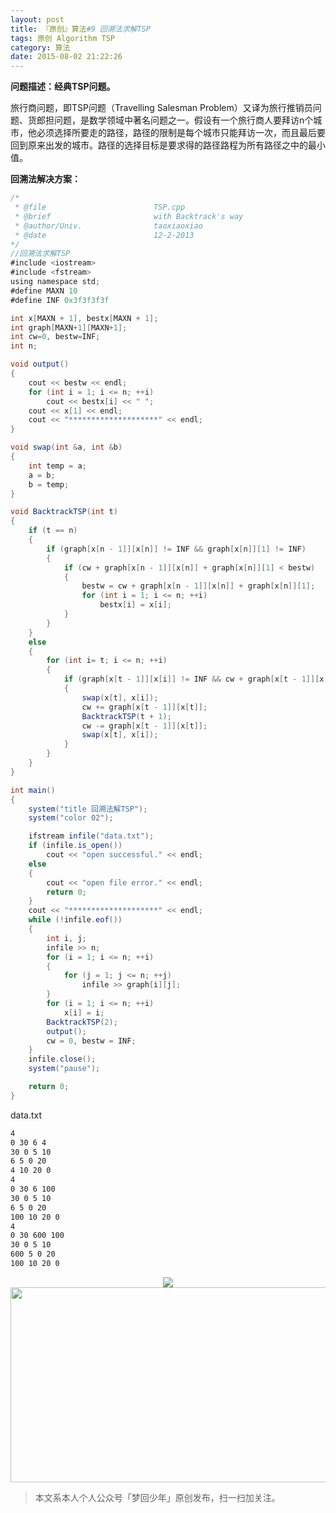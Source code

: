 ```yaml
---
layout: post
title: 『原创』算法#9 回溯法求解TSP
tags: 原创 Algorithm TSP
category: 算法
date: 2015-08-02 21:22:26
---
```


**问题描述：经典TSP问题。**

旅行商问题，即TSP问题（Travelling Salesman Problem）又译为旅行推销员问题、货郎担问题，是数学领域中著名问题之一。假设有一个旅行商人要拜访n个城市，他必须选择所要走的路径，路径的限制是每个城市只能拜访一次，而且最后要回到原来出发的城市。路径的选择目标是要求得的路径路程为所有路径之中的最小值。

**回溯法解决方案：**

```java
/*
 * @file						TSP.cpp
 * @brief						with Backtrack's way
 * @author/Univ.				taoxiaoxiao
 * @date						12-2-2013
*/
//回溯法求解TSP
#include <iostream>
#include <fstream>
using namespace std;
#define MAXN 10
#define INF 0x3f3f3f3f

int x[MAXN + 1], bestx[MAXN + 1];
int graph[MAXN+1][MAXN+1];
int cw=0, bestw=INF;
int n;

void output()
{
	cout << bestw << endl;
	for (int i = 1; i <= n; ++i)
		cout << bestx[i] << " ";
	cout << x[1] << endl;
	cout << "********************" << endl;
}

void swap(int &a, int &b)
{
	int temp = a;
	a = b;
	b = temp;
}

void BacktrackTSP(int t)
{
	if (t == n)
	{
		if (graph[x[n - 1]][x[n]] != INF && graph[x[n]][1] != INF)
		{
			if (cw + graph[x[n - 1]][x[n]] + graph[x[n]][1] < bestw)
			{
				bestw = cw + graph[x[n - 1]][x[n]] + graph[x[n]][1];
				for (int i = 1; i <= n; ++i)
					bestx[i] = x[i];
			}
		}
	}
	else
	{
		for (int i= t; i <= n; ++i)
		{
			if (graph[x[t - 1]][x[i]] != INF && cw + graph[x[t - 1]][x[i]] < bestw)
			{
				swap(x[t], x[i]);
				cw += graph[x[t - 1]][x[t]];
				BacktrackTSP(t + 1);
				cw -= graph[x[t - 1]][x[t]];
				swap(x[t], x[i]);
			}
		}
	}
}

int main()
{
	system("title 回溯法解TSP");
	system("color 02");

	ifstream infile("data.txt");
	if (infile.is_open())
		cout << "open successful." << endl;
	else
	{
		cout << "open file error." << endl;
		return 0;
	}
	cout << "********************" << endl;
	while (!infile.eof())
	{
		int i, j;
		infile >> n;
		for (i = 1; i <= n; ++i)
		{
			for (j = 1; j <= n; ++j)
				infile >> graph[i][j];
		}
		for (i = 1; i <= n; ++i)
			x[i] = i;
		BacktrackTSP(2);
		output();
		cw = 0, bestw = INF;
	}
	infile.close();
	system("pause");

	return 0;
}
```

data.txt

```sh
4
0 30 6 4
30 0 5 10
6 5 0 20
4 10 20 0
4
0 30 6 100
30 0 5 10
6 5 0 20
100 10 20 0
4
0 30 600 100
30 0 5 10
600 5 0 20
100 10 20 0
```

<div align="center">
<img src="http://7xlkoc.com1.z0.glb.clouddn.com/tracebackres.png" />
</div>

<div align="center">
<img src="http://rann.cc/assets/img/qrcode-horizon1.png" width="855" height="312"/>
</div>

> 本文系本人个人公众号「梦回少年」原创发布，扫一扫加关注。